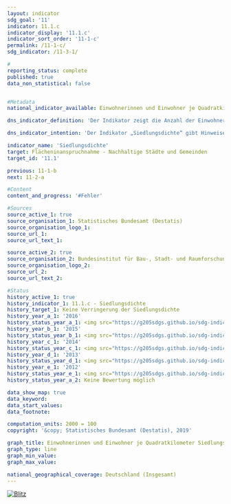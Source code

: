 ```yaml
---                   
layout: indicator                   
sdg_goal: '11'                   
indicator: 11.1.c                   
indicator_display: '11.1.c'                   
indicator_sort_order: '11-1-c'                   
permalink: /11-1-c/                   
sdg_indicator: /11-3-1/                   

#                   
reporting_status: complete                   
published: true                   
data_non_statistical: false                   


#Metadata                   
national_indicator_available: Einwohnerinnen und Einwohner je Quadratkilometer Siedlungs- und Verkehrsfläche                   

dns_indicator_definition: 'Der Indikator zeigt die Anzahl der Einwohnerinnen und Einwohner je Quadratkilometer Siedlungs- und Verkehrsfläche.'                   

dns_indicator_intention: 'Der Indikator „Siedlungsdichte“ gibt Hinweise auf die Effizienz der Siedlungsflächennutzung. Ziel der Bundesregierung ist es, durch flächensparende Maßnahmen beim Neubau und bei der Innenentwicklung wie der Reduzierung von Wohnungs- und Gewerbeleerstand sowie Nachverdichtungen und Erhöhung der Baudichte der Verringerung der Siedlungsdichte entgegenzuwirken.'                   

indicator_name: 'Siedlungsdichte'                   
target: Flächeninanspruchnahme - Nachhaltige Städte und Gemeinden                   
target_id: '11.1'                   

previous: 11-1-b                   
next: 11-2-a                   

#Content                    
content_and_progress: '#Fehler'                   

#Sources
source_active_1: true                           
source_organisation_1: Statistisches Bundesamt (Destatis)                           
source_organisation_logo_1:                            
source_url_1:                            
source_url_text_1:                            

source_active_2: true                           
source_organisation_2: Bundesinstitut für Bau-, Stadt- und Raumforschung                           
source_organisation_logo_2:                            
source_url_2:                            
source_url_text_2:                            

#Status                   
history_active_1: true                   
history_indicator_1: 11.1.c - Siedlungsdichte                   
history_target_1: Keine Verringerung der Siedlungsdichte
history_year_a_1: '2016'                           
history_status_year_a_1: <img src="https://g205sdgs.github.io/sdg-indicators/public/Wettersymbole/Blitz.png" alt="Blitz" />
history_year_b_1: '2015'                           
history_status_year_b_1: <img src="https://g205sdgs.github.io/sdg-indicators/public/Wettersymbole/Wolke.png" alt="Wolke" />
history_year_c_1: '2014'                           
history_status_year_c_1: <img src="https://g205sdgs.github.io/sdg-indicators/public/Wettersymbole/Blitz.png" alt="Blitz" />
history_year_d_1: '2013'                           
history_status_year_d_1: <img src="https://g205sdgs.github.io/sdg-indicators/public/Wettersymbole/Blitz.png" alt="Blitz" />
history_year_e_1: '2012'                           
history_status_year_e_1: <img src="https://g205sdgs.github.io/sdg-indicators/public/Wettersymbole/Blitz.png" alt="Blitz" />
history_status_year_a_2: Keine Bewertung möglich

data_show_map: true
data_keyword:                    
data_start_values:                    
data_footnote:                    

computation_units: 2000 = 100                   
copyright: '&copy; Statistisches Bundesamt (Destatis), 2019'                   

graph_title: Einwohnerinnen und Einwohner je Quadratkilometer Siedlungs- und Verkehrsfläche                   
graph_type: line                   
graph_min_value:                    
graph_max_value:                    

national_geographical_coverage: Deutschland (Insgesamt)                   
---
```

<a href="https://nachhaltige-entwicklung-deutschland.github.io/open-sdg-site-starter/status/"><img src="https://g205sdgs.github.io/sdg-indicators/public/Wettersymbole/Blitz.png" alt="Blitz" />                           
</a>